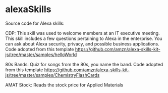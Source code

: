 # alexaSkills
Source code for Alexa skills:

CDP: This skill was used to welcome members at an IT executive meeting. This skill includes a few questions pertaining to Alexa in the enterprise. You can ask about Alexa security, privacy, and possible business applications. Code adopted from this template https://github.com/amzn/alexa-skills-kit-js/tree/master/samples/helloWorld

80s Bands:  Quiz for songs from the 80s, you name the band. Code adopted from this template https://github.com/amzn/alexa-skills-kit-js/tree/master/samples/ChemistryFlashCards

AMAT Stock: Reads the stock price for Applied Materials
